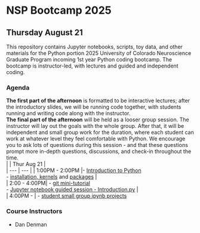 # NSP Bootcamp 2025
##  Thursday August 21
This repository contains Jupyter notebooks, scripts, toy data, and other materials for the Python portion 2025 University of Colorado Neuroscience Graduate Program incoming 1st year Python coding bootcamp. The bootcamp is instructor-led, with lectures and guided and independent coding.

### Agenda
**The first part of the afternoon** is formatted to be interactive lectures; after the introductory slides, we will be running code together, with students running and writing code along with the instructor. 
<br>
**The final part of the afternoon** will be held as a looser group session. The instructor will lay out the goals with the whole group. After that, it will be independent and small group work for the duration, where each student can work at whatever level they feel comfortable with Python. We encourage you to ask lots of questions during this session - and that these questions prompt more in-depth questions, discussions, and check-in throughout the time.
<br>
| | Thur Aug 21  |          
| --- | --- | 
| 1:00PM - 2:00PM |- [Introduction to Python](https://github.com/danieljdenman/NSPbootcamp/blob/master/NSPbootcamp_introToPython_2024.pdf)  <br>- [installation, kernels](https://github.com/danieljdenman/NSPbootcamp/blob/master/Installation.md) and [packages](https://github.com/danieljdenman/NSPbootcamp/blob/master/Package%20Management.md) |  
| 2:00 - 4:00PM| -  [git mini-tutorial](https://github.com/danieljdenman/NSPbootcamp/blob/master/IntrotoGit.md) <br> - [Jupyter notebook guided session - Introduction.py](https://github.com/danieljdenman/NSPbootcamp/blob/master/Introduction.ipynb) |  
|  4:00PM - | - [student small group ipynb projects](https://github.com/danieljdenman/NSPbootcamp/tree/master/Day2_JupyterNotebooks) 

### Course Instructors
- Dan Denman
